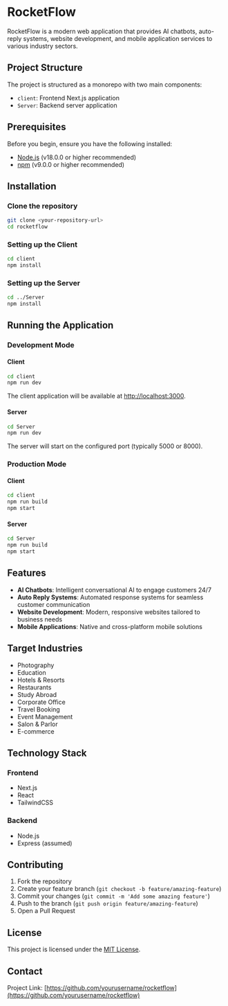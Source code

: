# RocketFlow

RocketFlow is a modern web application that provides AI chatbots, auto-reply systems, website development, and mobile application services to various industry sectors.

## Project Structure

The project is structured as a monorepo with two main components:
- `client`: Frontend Next.js application
- `Server`: Backend server application

## Prerequisites

Before you begin, ensure you have the following installed:
- [Node.js](https://nodejs.org/) (v18.0.0 or higher recommended)
- [npm](https://www.npmjs.com/) (v9.0.0 or higher recommended)

## Installation

### Clone the repository

```bash
git clone <your-repository-url>
cd rocketflow
```

### Setting up the Client

```bash
cd client
npm install
```

### Setting up the Server

```bash
cd ../Server
npm install
```

## Running the Application

### Development Mode

#### Client

```bash
cd client
npm run dev
```

The client application will be available at [http://localhost:3000](http://localhost:3000).

#### Server

```bash
cd Server
npm run dev
```

The server will start on the configured port (typically 5000 or 8000).

### Production Mode

#### Client

```bash
cd client
npm run build
npm start
```

#### Server

```bash
cd Server
npm run build
npm start
```

## Features

- **AI Chatbots**: Intelligent conversational AI to engage customers 24/7
- **Auto Reply Systems**: Automated response systems for seamless customer communication
- **Website Development**: Modern, responsive websites tailored to business needs
- **Mobile Applications**: Native and cross-platform mobile solutions

## Target Industries

- Photography
- Education
- Hotels & Resorts
- Restaurants
- Study Abroad
- Corporate Office
- Travel Booking
- Event Management
- Salon & Parlor
- E-commerce

## Technology Stack

### Frontend
- Next.js
- React
- TailwindCSS

### Backend
- Node.js
- Express (assumed)

## Contributing

1. Fork the repository
2. Create your feature branch (`git checkout -b feature/amazing-feature`)
3. Commit your changes (`git commit -m 'Add some amazing feature'`)
4. Push to the branch (`git push origin feature/amazing-feature`)
5. Open a Pull Request

## License

This project is licensed under the [MIT License](LICENSE).

## Contact

Project Link: [https://github.com/yourusername/rocketflow](https://github.com/yourusername/rocketflow)
